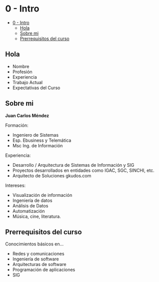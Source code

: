 # 0 - Intro

- [0 - Intro](#0---intro)
  - [Hola](#hola)
  - [Sobre mi](#sobre-mi)
  - [Prerrequisitos del curso](#prerrequisitos-del-curso)




## Hola

* Nombre
* Profesión
* Experiencia
* Trabajo Actual 
* Expectativas del Curso



## Sobre mi

**Juan Carlos Méndez**

Formación: 

* Ingeniero de Sistemas
* Esp. Ebusiness y Telemática 
* Msc Ing. de Información

Experiencia: 

* Desarrollo / Arquitectura de Sistemas de Información y SIG
* Proyectos desarrollados en entidades como IGAC, SGC, SINCHI, etc.
* Arquitecto de Soluciones  gkudos.com 

Intereses: 

* Visualización de información
* Ingeniería de datos
* Análisis de Datos
* Automatización
* Música, cine, literatura.


## Prerrequisitos del curso 

Conocimientos básicos en...

* Redes y comunicaciones
* Ingeniería de software
* Arquitecturas de software
* Programación de aplicaciones
* SIG




